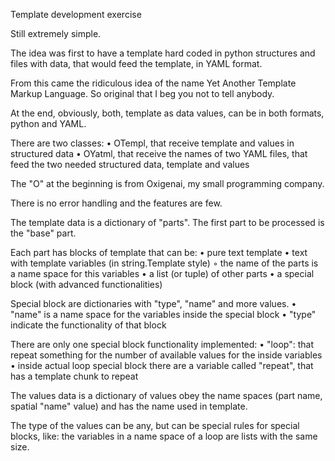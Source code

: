 Template development exercise

Still extremely simple.

The idea was first to have a template hard coded in python structures and files with data, that would feed the template, in YAML format.

From this came the ridiculous idea of the name Yet Another Template Markup Language. So original that I beg you not to tell anybody.

At the end, obviously, both, template as data values, can be in both formats, python and YAML.

There are two classes:
    • OTempl, that receive template and values in structured data
    • OYatml, that receive the names of two YAML files, that feed the two needed structured data, template and values

The "O" at the beginning is from Oxigenai, my small programming company.

There is no error handling and the features are few.

The template data is a dictionary of "parts". The first part to be processed is the "base"
part.

Each part has blocks of template that can be:
    • pure text template
    • text with template variables (in string.Template style)
        ◦ the name of the parts is a name space for this variables
    • a list (or tuple) of other parts
    • a special block (with advanced functionalities)

Special block are dictionaries with "type", "name" and more values.
    • "name" is a name space for the variables inside the special block
    • "type" indicate the functionality of that block

There are only one special block functionality implemented:
    • "loop": that repeat something for the number of available values for the inside variables
    • inside actual loop special block there are a variable called "repeat", that has a template chunk to repeat

The values data is a dictionary of values obey the name spaces (part name, spatial "name" value) and has the name used in template.

The type of the values can be any, but can be special rules for special blocks, like: the variables in a name space of a loop are lists with the same size.
